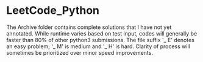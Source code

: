 # LeetCode_Python
The Archive folder contains complete solutions that I have not yet annotated. While runtime varies based on test input, codes will generally be faster than 80% of other python3 submissions. The file suffix '_ E' denotes an easy problem; '_ M' is medium and '_ H' is hard. Clarity of process will sometimes be prioritized over minor speed improvements. 
